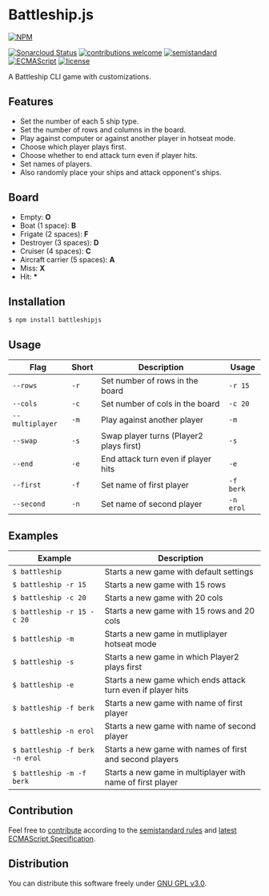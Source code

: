 # Battleship.js

[![NPM](https://nodei.co/npm/battleshipjs.png)](https://nodei.co/npm/battleshipjs/)

[![Sonarcloud Status](https://sonarcloud.io/api/project_badges/measure?project=berkerol_battleshipjs&metric=alert_status)](https://sonarcloud.io/dashboard?id=berkerol_battleshipjs)
[![contributions welcome](https://img.shields.io/badge/contributions-welcome-brightgreen.svg)](https://github.com/berkerol/battleshipjs/issues)
[![semistandard](https://img.shields.io/badge/code%20style-semistandard-brightgreen.svg)](https://github.com/Flet/semistandard)
[![ECMAScript](https://img.shields.io/badge/ECMAScript-latest-brightgreen.svg)](https://www.ecma-international.org/ecma-262)
[![license](https://img.shields.io/badge/license-GNU%20GPL%20v3.0-blue.svg)](https://github.com/berkerol/battleshipjs/blob/master/LICENSE)

A Battleship CLI game with customizations.

## Features

* Set the number of each 5 ship type.
* Set the number of rows and columns in the board.
* Play against computer or against another player in hotseat mode.
* Choose which player plays first.
* Choose whether to end attack turn even if player hits.
* Set names of players.
* Also randomly place your ships and attack opponent's ships.

## Board

* Empty: **O**
* Boat (1 space): **B**
* Frigate (2 spaces): **F**
* Destroyer (3 spaces): **D**
* Cruiser (4 spaces): **C**
* Aircraft carrier (5 spaces): **A**
* Miss: **X**
* Hit: **\***

## Installation

```
$ npm install battleshipjs
```

## Usage

Flag | Short | Description | Usage
-----|-------|---------|------
`--rows` | `-r` | Set number of rows in the board | `-r 15`
`--cols` | `-c` | Set number of cols in the board | `-c 20`
`--multiplayer` | `-m` | Play against another player | `-m`
`--swap` | `-s` | Swap player turns (Player2 plays first) | `-s`
`--end` | `-e` | End attack turn even if player hits | `-e`
`--first` | `-f` | Set name of first player | `-f berk`
`--second` | `-n` | Set name of second player | `-n erol`

## Examples

Example | Description
--------|------------
`$ battleship` | Starts a new game with default settings
`$ battleship -r 15` | Starts a new game with 15 rows
`$ battleship -c 20` | Starts a new game with 20 cols
`$ battleship -r 15 -c 20` | Starts a new game with 15 rows and 20 cols
`$ battleship -m` | Starts a new game in mutliplayer hotseat mode
`$ battleship -s` | Starts a new game in which Player2 plays first
`$ battleship -e` | Starts a new game which ends attack turn even if player hits
`$ battleship -f berk` | Starts a new game with name of first player
`$ battleship -n erol` | Starts a new game with name of second player
`$ battleship -f berk -n erol` | Starts a new game with names of first and second players
`$ battleship -m -f berk` | Starts a new game in multiplayer with name of first player

## Contribution

Feel free to [contribute](https://github.com/berkerol/battleshipjs/issues) according to the [semistandard rules](https://github.com/Flet/semistandard) and [latest ECMAScript Specification](https://www.ecma-international.org/ecma-262).

## Distribution

You can distribute this software freely under [GNU GPL v3.0](https://github.com/berkerol/battleshipjs/blob/master/LICENSE).
